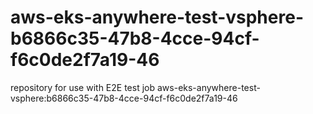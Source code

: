 # aws-eks-anywhere-test-vsphere-b6866c35-47b8-4cce-94cf-f6c0de2f7a19-46
repository for use with E2E test job aws-eks-anywhere-test-vsphere:b6866c35-47b8-4cce-94cf-f6c0de2f7a19-46
